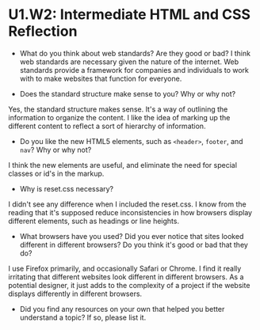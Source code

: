# U1.W2: Intermediate HTML and CSS Reflection

* What do you think about web standards? Are they good or bad?
I think web standards are necessary given the nature of the internet. Web standards provide a framework for companies and individuals to work with to make websites that function for everyone.

* Does the standard structure make sense to you? Why or why not?

Yes, the standard structure makes sense. It's a way of outlining the information to organize the content. I like the idea of marking up the different content to reflect a sort of hierarchy of information.

* Do you like the new HTML5 elements, such as `<header>`, `footer`, and `nav`? Why or why not?

I think the new elements are useful, and eliminate the need for special classes or id's in the markup.


* Why is reset.css necessary? 

I didn't see any difference when I included the reset.css. I know from the reading that it's supposed reduce inconsistencies in how browsers display different elements, such as headings or line heights.

* What browsers have you used? Did you ever notice that sites looked different in different browsers? Do you think it's good or bad that they do?

I use Firefox primarily, and occasionally Safari or Chrome. I find it really irritating that different websites look different in different browsers. As a potential designer, it just adds to the complexity of a project if the website displays differently in different browsers.

* Did you find any resources on your own that helped you better understand a topic? If so, please list it.

